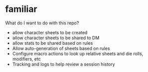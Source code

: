 familiar
========

What do I want to do with this repo?
* allow character sheets to be created
* allow character sheets to be shared to DM
* allow stats to be shared based on rules
* Allow auto-generation of sheets based on rules
* Configure macro actions to look up relative sheets and die rolls, modifiers, etc
* Tracking and logs to help review a session history

